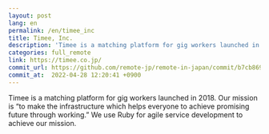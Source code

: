 ```yaml
---
layout: post
lang: en
permalink: /en/timee_inc
title: Timee, Inc.
description: 'Timee is a matching platform for gig workers launched in 2018. Our mission is “to make the infrastructure which helps everyone to achieve promising future through working.” We use Ruby for agile service development to achieve our mission.'
categories: full_remote
link: https://timee.co.jp/
commit_url: https://github.com/remote-jp/remote-in-japan/commit/b7cb8697433eb8616d0fe6f366b40c99521e04a2
commit_at:  2022-04-28 12:20:41 +0900
---
```


<p>Timee is a matching platform for gig workers launched in 2018. Our mission is “to make the infrastructure which helps everyone to achieve promising future through working.” We use Ruby for agile service development to achieve our mission.</p>
